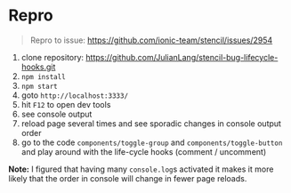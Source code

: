 # Repro

> Repro to issue: https://github.com/ionic-team/stencil/issues/2954

1. clone repository: https://github.com/JulianLang/stencil-bug-lifecycle-hooks.git
2. `npm install`
3. `npm start`
4. goto `http://localhost:3333/`
5. hit `F12` to open dev tools
6. see console output
7. reload page several times and see sporadic changes in console output order
8. go to the code `components/toggle-group` and `components/toggle-button` and play around with the life-cycle hooks (comment / uncomment)

**Note:** I figured that having many `console.log`s activated it makes it more likely that the order in console will change in fewer page reloads.

